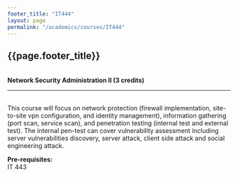 ```yaml
---
footer_title: "IT444"
layout: page
permalink: "/academics/courses/IT444"
---
```


## {{page.footer_title}}

\
**Network Security Administration II (3 credits)**

---

\
This course will focus on network protection (firewall implementation, site-to-site vpn configuration, and identity management), information gathering (port scan, service scan), and penetration testing (internal test and external test). The internal pen-test can cover vulnerability assessment including server vulnerabilities discovery, server attack, client side attack and social engineering attack.

**Pre-requisites:**
\
IT 443
